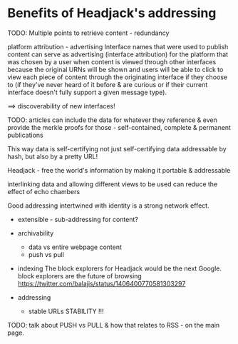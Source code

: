# Benefits of Headjack's addressing

TODO: Multiple points to retrieve content - redundancy

platform attribution - advertising 
Interface names that were used to publish content can serve as advertising (interface attribution) for the platform that was chosen by a user when content is viewed through other interfaces because the original URNs will be shown and users will be able to click to view each piece of content through the originating interface if they choose to (if they've never heard of it before & are curious or if their current interface doesn't fully support a given message type).

==> discoverability of new interfaces!

TODO: articles can include the data for whatever they reference & even provide the merkle proofs for those - self-contained, complete & permanent publications

This way data is self-certifying 
not just self-certifying data addressable by hash, but also by a pretty URL!

Headjack - free the world's information by making it portable & addressable

interlinking data and allowing different views to be used can reduce the effect of echo chambers

Good addressing intertwined with identity is a strong network effect.

- extensible - sub-addressing for content?




- archivability
    - data vs entire webpage content
    - push vs pull



- indexing
    The block explorers for Headjack would be the next Google.
    block explorers are the future of browsing
    https://twitter.com/balajis/status/1406400770581303297
- addressing
    - stable URLs
    STABILITY !!!

TODO: talk about PUSH vs PULL & how that relates to RSS - on the main page.




